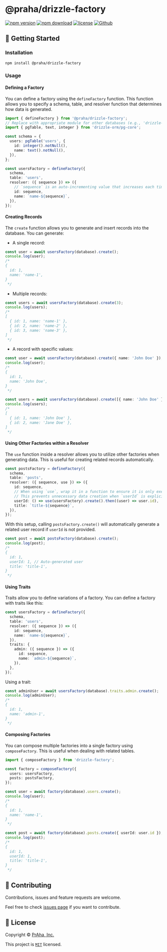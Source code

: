 # @praha/drizzle-factory

[![npm version](https://badge.fury.io/js/@praha%2Fdrizzle-factory.svg)](https://www.npmjs.com/package/@praha/drizzle-factory)
[![npm download](https://img.shields.io/npm/dm/@praha/drizzle-factory.svg)](https://www.npmjs.com/package/@praha/drizzle-factory)
[![license](https://img.shields.io/badge/License-MIT-green.svg)](https://github.com/praha-inc/drizzle-factory/blob/main/LICENSE)
[![Github](https://img.shields.io/github/followers/praha-inc?label=Follow&logo=github&style=social)](https://github.com/orgs/praha-inc/followers)

## 👏 Getting Started

### Installation

```bash
npm install @praha/drizzle-factory
```

### Usage

#### Defining a Factory

You can define a factory using the `defineFactory` function. This function allows you to specify a schema, table, and resolver function that determines how data is generated.

```ts
import { defineFactory } from '@praha/drizzle-factory';
// Replace with appropriate module for other databases (e.g., 'drizzle-orm/mysql-core' for MySQL)
import { pgTable, text, integer } from 'drizzle-orm/pg-core';

const schema = {
  users: pgTable('users', {
    id: integer().notNull(),
    name: text().notNull(),
  }),
};

const usersFactory = defineFactory({
  schema,
  table: 'users',
  resolver: ({ sequence }) => ({
    // `sequence` is an auto-incrementing value that increases each time a new record is generated.
    id: sequence,
    name: `name-${sequence}`,
  }),
});
```

#### Creating Records

The `create` function allows you to generate and insert records into the database. You can generate:

- A single record:
```ts
const user = await usersFactory(database).create();
console.log(user);
/*
{
  id: 1,
  name: 'name-1',
}
 */
```

- Multiple records:
```ts
const users = await usersFactory(database).create(3);
console.log(users);
/*
[
  { id: 1, name: 'name-1' },
  { id: 2, name: 'name-2' },
  { id: 3, name: 'name-3' },
]
 */
```

- A record with specific values:
```ts
const user = await usersFactory(database).create({ name: 'John Doe' });
console.log(user);
/*
{
  id: 1,
  name: 'John Doe',
}
 */

const users = await usersFactory(database).create([{ name: 'John Doe' }, { name: 'Jane Doe' }]);
console.log(users);
/*
[
  { id: 1, name: 'John Doe' },
  { id: 2, name: 'Jane Doe' },
]
 */
```

#### Using Other Factories within a Resolver

The `use` function inside a resolver allows you to utilize other factories when generating data. This is useful for creating related records automatically.

```ts
const postsFactory = defineFactory({
  schema,
  table: 'posts',
  resolver: ({ sequence, use }) => ({
    id: sequence,
    // When using `use`, wrap it in a function to ensure it is only executed when needed.
    // This prevents unnecessary data creation when `userId` is explicitly specified.
    userId: () => use(usersFactory).create().then((user) => user.id),
    title: `title-${sequence}`,
  }),
});
```

With this setup, calling `postsFactory.create()` will automatically generate a related user record if `userId` is not provided.

```ts
const post = await postsFactory(database).create();
console.log(post);
/*
{
  id: 1,
  userId: 1, // Auto-generated user
  title: 'title-1',
}
 */
```

#### Using Traits

Traits allow you to define variations of a factory. You can define a factory with traits like this:

```ts
const usersFactory = defineFactory({
  schema,
  table: 'users',
  resolver: ({ sequence }) => ({
    id: sequence,
    name: `name-${sequence}`,
  }),
  traits: {
    admin: ({ sequence }) => ({
      id: sequence,
      name: `admin-${sequence}`,
    }),
  },
});
```

Using a trait:

```ts
const adminUser = await usersFactory(database).traits.admin.create();
console.log(adminUser);
/*
{
  id: 1,
  name: 'admin-1',
}
 */
```

#### Composing Factories

You can compose multiple factories into a single factory using `composeFactory`. This is useful when dealing with related tables.

```ts
import { composeFactory } from 'drizzle-factory';

const factory = composeFactory({
  users: usersFactory,
  posts: postsFactory,
});

const user = await factory(database).users.create();
console.log(user);
/*
{
  id: 1,
  name: 'name-1',
}
 */

const post = await factory(database).posts.create({ userId: user.id });
console.log(post);
/*
{
  id: 1,
  userId: 1,
  title: 'title-1',
}
 */
```

## 🤝 Contributing

Contributions, issues and feature requests are welcome.

Feel free to check [issues page](https://github.com/praha-inc/drizzle-factory/issues) if you want to contribute.

## 📝 License

Copyright © [PrAha, Inc.](https://www.praha-inc.com/)

This project is [```MIT```](https://github.com/praha-inc/drizzle-factory/blob/main/LICENSE) licensed.
